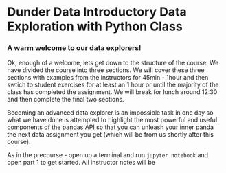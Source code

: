 # Dunder Data Introductory Data Exploration with Python Class

### A warm welcome to our data explorers!
Ok, enough of a welcome, lets get down to the structure of the course. We have divided the course into three sections. We will cover these three sections with examples from the instructors for 45min - 1hour and then swtich to student exercises for at least an 1 hour or until the majority of the class has completed the assignment. We will break for lunch around 12:30 and then complete the final two sections. 

Becoming an advanced data explorer is an impossible task in one day so what we have done is attempted to highlight the most powerful and useful components of the pandas API so that you can unleash your inner panda the next data assignment you get (which will be from us shortly after this course).

As in the precourse - open up a terminal and run `jupyter notebook` and open part 1 to get started. All instructor notes will be 
